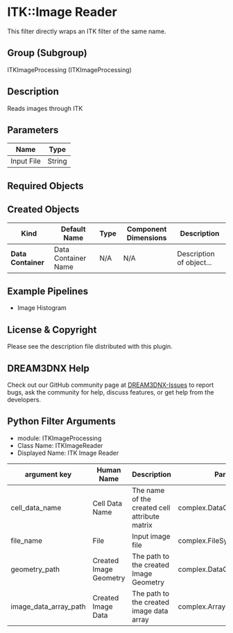 # ITK::Image Reader

This filter directly wraps an ITK filter of the same name.

## Group (Subgroup) ##

ITKImageProcessing (ITKImageProcessing)

## Description ##

Reads images through ITK

## Parameters ##

| Name             | Type |
|------------------|------|
| Input File | String | Path to the input file to read. |

## Required Objects ##

## Created Objects ##

| Kind | Default Name | Type | Component Dimensions | Description |
|------|--------------|------|----------------------|-------------|
| **Data Container** | Data Container Name | N/A | N/A | Description of object... |

## Example Pipelines ##

+ Image Histogram

## License & Copyright ##

Please see the description file distributed with this plugin.

## DREAM3DNX Help

Check out our GitHub community page at [DREAM3DNX-Issues](https://github.com/BlueQuartzSoftware/DREAM3DNX-Issues) to report bugs, ask the community for help, discuss features, or get help from the developers.

## Python Filter Arguments

+ module: ITKImageProcessing
+ Class Name: ITKImageReader
+ Displayed Name: ITK Image Reader

| argument key | Human Name | Description | Parameter Type |
|--------------|------------|-------------|----------------|
| cell_data_name | Cell Data Name | The name of the created cell attribute matrix | complex.DataObjectNameParameter |
| file_name | File | Input image file | complex.FileSystemPathParameter |
| geometry_path | Created Image Geometry | The path to the created Image Geometry | complex.DataGroupCreationParameter |
| image_data_array_path | Created Image Data | The path to the created image data array | complex.ArrayCreationParameter |

